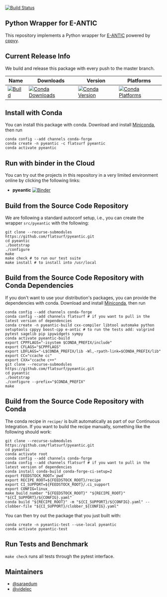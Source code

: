 [![Build Status](https://dev.azure.com/flatsurf/conda/_apis/build/status/flatsurf.pyeantic?branchName=master)](https://dev.azure.com/flatsurf/conda/_build/latest?definitionId=5&branchName=master)

## Python Wrapper for E-ANTIC

This repository implements a Python wrapper for
[E-ANTIC](https://github.com/videlec/e-antic) powered by
[cppyy](https://github.com/videlec/e-antic).

## Current Release Info

We build and release this package with every push to the master branch.

| Name | Downloads | Version | Platforms |
| --- | --- | --- | --- |
| [![Build](https://img.shields.io/badge/recipe-pyeantic-green.svg)](https://anaconda.org/flatsurf/pyeantic) | [![Conda Downloads](https://img.shields.io/conda/dn/flatsurf/pyeantic.svg)](https://anaconda.org/flatsurf/pyeantic) | [![Conda Version](https://img.shields.io/conda/vn/flatsurf/pyeantic.svg)](https://anaconda.org/flatsurf/pyeantic) | [![Conda Platforms](https://img.shields.io/conda/pn/flatsurf/pyeantic.svg)](https://anaconda.org/flatsurf/pyeantic) |

## Install with Conda

You can install this package with conda. Download and install [Miniconda](https://conda.io/miniconda.html), then run

```
conda config --add channels conda-forge
conda create -n pyeantic -c flatsurf pyeantic
conda activate pyeantic
```

## Run with binder in the Cloud

You can try out the projects in this repository in a very limited environment online by clicking the following links:

* **pyeantic** [![Binder](https://mybinder.org/badge_logo.svg)](https://mybinder.org/v2/gh/flatsurf/pyeantic/master?filepath=binder%2FSample.pyeantic.ipynb)

## Build from the Source Code Repository

We are following a standard autoconf setup, i.e., you can create the wrapper
`src/pyeantic` with the following:

```
git clone --recurse-submodules https://github.com/flatsurf/pyeantic.git
cd pyeantic
./bootstrap
./configure
make
make check # to run our test suite
make install # to install into /usr/local
```

## Build from the Source Code Repository with Conda Dependencies

If you don't want to use your distribution's packages, you can provide the
dependencies with conda. Download and install
[Miniconda](https://conda.io/miniconda.html), then run

```
conda config --add channels conda-forge
conda config --add channels flatsurf # if you want to pull in the latest version of dependencies
conda create -n pyeantic-build cxx-compiler libtool automake python setuptools cppyy boost-cpp e-antic # to run the tests add: valgrind pytest sagelib pip ipywidgets sympy
conda activate pyeantic-build
export CPPFLAGS="-isystem $CONDA_PREFIX/include"
export CFLAGS="$CPPFLAGS"
export LDFLAGS="-L$CONDA_PREFIX/lib -Wl,-rpath-link=$CONDA_PREFIX/lib"
export CC="ccache cc"
export CXX="ccache c++"
git clone --recurse-submodules https://github.com/flatsurf/pyeantic.git
cd pyeantic
./bootstrap
./configure --prefix="$CONDA_PREFIX"
make
```

## Build from the Source Code Repository with Conda

The conda recipe in `recipe/` is built automatically as part of our Continuous
Integration. If you want to build the recipe manually, something like the
following should work:

```
git clone --recurse-submodules https://github.com/flatsurf/pyeantic.git
cd pyeantic
conda activate root
conda config --add channels conda-forge
conda config --add channels flatsurf # if you want to pull in the latest version of dependencies
conda install conda-build conda-forge-ci-setup=2
export FEEDSTOCK_ROOT=`pwd`
export RECIPE_ROOT=${FEEDSTOCK_ROOT}/recipe
export CI_SUPPORT=${FEEDSTOCK_ROOT}/.ci_support
export CONFIG=linux_
make_build_number "${FEEDSTOCK_ROOT}" "${RECIPE_ROOT}" "${CI_SUPPORT}/${CONFIG}.yaml"
conda build "${RECIPE_ROOT}" -m "${CI_SUPPORT}/${CONFIG}.yaml" --clobber-file "${CI_SUPPORT}/clobber_${CONFIG}.yaml"
```

You can then try out the package that you just built with:
```
conda create -n pyeantic-test --use-local pyeantic
conda activate pyeantic-test
```

## Run Tests and Benchmark

`make check` runs all tests through the pytest interface.

## Maintainers

* [@saraedum](https://github.com/saraedum)
* [@videlec](https://github.com/videlec)
